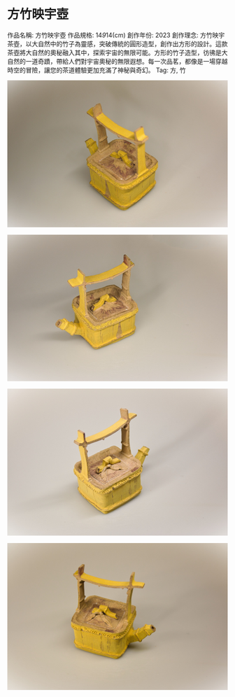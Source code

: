 # 方竹映宇壺

作品名稱: 方竹映宇壺
作品規格: 14*9*14(cm)
創作年份: 2023
創作理念: 方竹映宇茶壺，以大自然中的竹子為靈感，突破傳統的圓形造型，創作出方形的設計。這款茶壺將大自然的奧秘融入其中，探索宇宙的無限可能。方形的竹子造型，彷彿是大自然的一道奇蹟，帶給人們對宇宙奧秘的無限遐想。每一次品茗，都像是一場穿越時空的冒險，讓您的茶道體驗更加充滿了神秘與奇幻。
Tag: 方, 竹

![竹段壺(方)01_3.jpg](%25E7%25AB%25B9%25E6%25AE%25B5%25E5%25A3%25BA(%25E6%2596%25B9)01_3.jpg)

![竹段壺(方)01_2.jpg](%25E7%25AB%25B9%25E6%25AE%25B5%25E5%25A3%25BA(%25E6%2596%25B9)01_2.jpg)

![竹段壺(方)01_4.jpg](%25E7%25AB%25B9%25E6%25AE%25B5%25E5%25A3%25BA(%25E6%2596%25B9)01_4.jpg)

![竹段壺(方)01_1.jpg](%25E7%25AB%25B9%25E6%25AE%25B5%25E5%25A3%25BA(%25E6%2596%25B9)01_1.jpg)